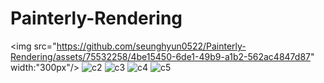 # Painterly-Rendering


<img src="https://github.com/seunghyun0522/Painterly-Rendering/assets/75532258/4be15450-6de1-49b9-a1b2-562ac4847d87" width:"300px"/>
![c2](https://github.com/seunghyun0522/Painterly-Rendering/assets/75532258/5af1f7ad-6cc2-44c4-acc9-7b3efa50b4ec)
![c3](https://github.com/seunghyun0522/Painterly-Rendering/assets/75532258/6cf32871-2129-478e-bc0b-60689436f090)
![c4](https://github.com/seunghyun0522/Painterly-Rendering/assets/75532258/0976b89f-464b-422c-b8d3-700589704c42)
![c5](https://github.com/seunghyun0522/Painterly-Rendering/assets/75532258/c9f0770e-43d7-4c53-a747-fe632d343124)
